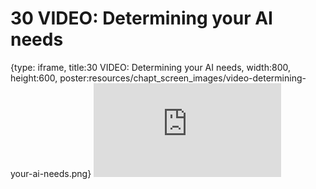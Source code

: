 # 30 VIDEO: Determining your AI needs
 
{type: iframe, title:30 VIDEO: Determining your AI needs, width:800, height:600, poster:resources/chapt_screen_images/video-determining-your-ai-needs.png}
![](https://hutchdatascience.org/AI_for_Decision_Makers/no_toc/video-determining-your-ai-needs.html)
 

 
